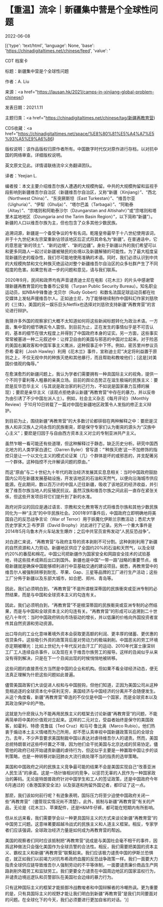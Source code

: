 # 【重温】流伞｜新疆集中营是个全球性问题

2022-06-08

[{'type': 'text/html', 'language': None, 'base': 'https://chinadigitaltimes.net/chinese/feed', 'value': '













CDT 档案卡

标题：新疆集中营是个全球性问题

作者：A. Liu

来源：<a href="https://lausan.hk/2021/camps-in-xinjiang-global-problem-chinese/)

发表日期：2021.1.11

主题归类：<a href="https://chinadigitaltimes.net/chinese/tag/新疆再教育营)

CDS收藏：<a href="https://chinadigitaltimes.net/space/%E8%80%81%E5%A4%A7%E5%93%A5%E9%A6%86)

版权说明：该作品版权归原作者所有。中国数字时代仅对原作进行存档，以对抗中国的网络审查。详细版权说明。





英文原文见此。详情请联络流伞义务翻译团队。

译者：Yeejian L.



编者按：本文主要介绍维吾尔族人遭遇的大规模拘留。中共的大规模拘留和监视手段影响到新疆维吾尔自治区（新疆维吾尔自治区，又称“新疆（Xinjiang）”、“西北（Northwest China）”、“东突厥斯坦（East Turkestan）”、“维吾尔亚（Uighuria）”、“伊犁（Ghulja）”、“塔尔巴盖（Tarbagai）”、“阿勒泰（Altay）”、“宗喀则和阿勒泰沙尔（Dzungarstan and Altishahr）”或“宗喀则和塔里木盆地地区（Dzungaria and the Tarim Basin Region）”，以下简称“新疆”）。新疆的人口以维吾尔族为主，但也包含了众多其他少数民族。

追溯词源，新疆是一个备受争议的专有名词。乾隆皇帝最早于十八世纪使用该词，并于十九世纪末左宗棠重新佔领该地区后正式将其命名为“新疆”。在普通话中，它的意思是“新的领土”、“新的边境”、“新的边疆”。身处于新疆以外的我们希望可以和更多同路人一起讨论新疆被殖民的处境以及新疆解殖的可能性。为了最大程度呈现新疆历史的複杂性，我们尽可能地使用准确的术语。同时，我们必须认识到中共的大规模拘禁和文化种族灭绝运动对整个新疆维吾尔自治区的众多社群产生了不同程度的危害。如果您有进一步的问题和意见，请与我们联系。



2020年9月，民间和政界均有声音谴责迪士尼在电影《花木兰》的片头中感谢管理新疆再教育营的吐鲁番市公安局（Turpan Public Security Bureau）。知名职业运动员，如NBA中锋鲁迪·戈贝尔（Rudy Gobert）和数名法国足球运动员都在社交媒体上发帖声援维吾尔人。正如迪士尼，为了能够继续制作中国科幻作家刘慈欣的《三体》，美国的另一娱乐巨头Netflix也选择对刘慈欣支持新疆“再教育营”的言论进行辩护。

我猜许多外国的观察家们大概不太知道如何将这些新闻标题转化为政治术语。一方面，集中营的细节确实令人震惊。到目前为止，正在发生的事情似乎是不可否认的，基本的细节在很大程度上并得到了中国政府本身的证实。另一方面，这些事实常常被塞进一种二元叙述中：让捍卫自由的美国与邪恶的中国对立起来。对于险恶的美国右翼政客和中国军事主义鹰派，这种叙事正中下怀。例如，密苏里州参议员乔希·霍利（Josh Hawley）利用《花木兰》事件，宣称迪士尼“决定将利益置于原则之上，不仅无视中共的种族灭绝和其他暴行，而且帮助和教唆他们；[这是]对美国价值观的侮辱。”

在愈演愈烈的新疆问题上，我认为学者们需要拥有一种具国际主义的视角，提供一个不同于霍利等人粗暴的亲美立场。目前的舆论态势正在滋生极端的民族主义：要麽是反华恐华主义（与其说是政治家的利己行为，不如说是国家暴力互搏的展现）；要麽是亲华主义（该观点拒绝承认新疆“再教育营”中存在的暴力，并以反帝为由引诱了不少中国左派人士）。例如，社会主义杂志《每月评论》（Monthly Review）于10月10日转载了一篇对中国在新疆地区政策令人发指的修正主义辩护。

到目前为止，围绕新疆“再教育营”的大多数讨论都徘徊在两种解释之中：要麽是汉族人和非汉族人之间永恆的民族衝突，即是保守专家们认为衝突的源头为“汉族中心主义”；要麽是归因于与自由西方资本主义对立的专制亚洲共产主义。

虽然乍眼一看可能还有些道理，但这种解释过于静态，缺乏历史分析。研究中国西北地方的人类学家白道仁（Darren Byler）曾写道：“‘种族灭绝’这一不加修饰的指控只是让一个以文化主义的模式论证某（几）个群体是坏的或邪恶的，并支配著另一个群体。这种指控不允许解读问题的原由。”

而这“原由”与二十世纪九十年代的政治经济发展其实息息相关：当时中国政府鼓励国内公司在新疆发展基础设施，开发该地区的石油和天然气，以便向沿海城市供应能源。在此期间，数以百万计的中国人迁往新疆，吸收了该地区的经济收益，并引发了维吾尔族当地人的反殖民抗议。虽然汉族和维吾尔族之间此前一直存在紧张关係，但这些开发项目将它们提升到了新的水准。

政府对异议的回应是通过语言、宗教和文化教育等方式将维吾尔族和其他少数民族同化为一种“主流”的中华民族社会。2001年911事件后，中国政府立即明确地将美国自己的反恐战争言论（War of Terror）用于妖魔化伊斯兰宗教活动；悉尼大学历史学家大卫·布罗菲（David Brophy）对此进行了记录。另外一个重大事件是2014年5月乌鲁木齐火车站发生爆炸；之后中共官员宣佈发动“人民反恐战争”。

对白道仁来说，“再教育营”与政府主导的资本剥削不可分割。这种剥削利用了新疆的自然资源和人力劳动。新疆地区供应了全国约20%的石油和天然气，以及全球约20%的番茄和棉花。中国公司把新疆作为国家安全和网路安全技术的试验基地，待这些技术成熟后出口到国外。新疆也是中国“一带一路”战略的重要节点，维稳新疆就是确保中国能够顺利进行中亚基础交通的建设项目。据悉，再教育营中的维吾尔人被强制转移到耐克、苹果、Gap、三星等品牌的工厂进行生产活动；这些工厂分佈于新疆以及东部大城市，如合肥、郑州、青岛等。



因此，我们必须明白到，“再教育营”不是所谓根深蒂固的民族衝突或亚洲专制的必然结果，而是与中国和全球资本主义的勾连有关。



因此，我们必须明白到，“再教育营”不是根深蒂固的民族衝突或亚洲专制的必然结果，而是与中国和全球资本主义的勾连有关。“再教育营”的形成可以追溯到二十世纪八十年代：当时中国政府转向市场驱动的增长，并以低廉的价格向外国投资者宣传其自然资源和劳动资源。

出口导向的工业化意味著境外资本会获取更高额的利润、更丰厚的储蓄、更优惠的信贷条件。这些吸引外资的政策背后是对劳动力的极端剥削。中国恶劣的劳工环境亦定期被曝光：比如上世纪九十年代反对血汗工厂的运动、2010年代富士康深圳工厂工人连续自杀事件，以及现在关于维吾尔族劳工的报导。这样的丑闻似乎从来没有得到解决，只是在下一个丑闻出现的时候悄悄地被转移。

这些问题的直接责任方当然是中国的企业和机构。但如果不看全球经济动态，便无法真正理解为什麽这些问题如此普遍。

儘管美国政客们大谈促进人权和与中国脱钩，但他们知道，正因为美国公司从这种竞相追逐的全球资本化中获利无穷，美国经济与中国经济的分离并不会随便发生。从这个角度看，新疆“再教育营”牵连的不仅仅是中国一个国家，而是全球资本以及其政治保护伞的产物。

这就是为什麽我认为不能再用民族主义的框架去讨论新疆“再教育营”的问题，不能再简单将中美的价值观对立起来。这样的二元对立，受益者始终是保守的美国政客，如霍利、特德·克鲁兹（Ted Cruz）和马可·鲁比奥（Marco Rubio）。他们热衷于煽动本土主义情绪而为己所用，却不愿认真审视中国新疆政策背后的全球合力。去年，不少声音要求美国制裁中国以表达对虐待维吾尔人的谴责。然而，美国总统特朗普对这些呼吁置之不理，因为他们会干扰美国与北京达成的贸易协定。儘管他的政府已经开始谴责新疆的虐待行为，但这似乎主要是一种赢取中国让步的谈判策略，也是一种转移对新冠肺炎大流行病处理不当的指责的选举策略。

美国和中国政府之间的民族主义竞争最可能的结果不会是美国实现自己“改善亚洲人民生活”的承诺。这是一场针锋相对的竞争，以惩罚无辜的人民作为一种国家政治的筹码。无论是特朗普政府针对中国学生和工人的签证政策，还是中国政府今年6月通过的《香港国家安全法》以及驱逐和拘留外国记者，都印证了这一点。

那麽，我们该如何前行呢？有迹象表明，国际压力将至少迫使中国政府关闭一些“再教育营”（儘管现实情况尚不清楚）。此外，抵制与新疆“再教育营”有关的产品，无论是《花木兰》、苹果配件，还是H&amp;M牛仔裤，都可能在短期内有所影响。

但从长远来看，我们需要学会以一种更具国际主义的方式来谈论新疆“再教育营”的中国劳工问题。这意味著要超越冷战式的民族主义和人道主义框架。相反，专家学者们应该强调，全球政治经济力量是如何成为再教育营的帮凶。

美国的观察者们同时应该抵制把“再教育营”说成是与美国社会毫不相干的事件，因爲这种做法只会强化美国作为全球员警的合法性。相反，我们需要把美国的资本主义、霸权主义和新疆“再教育营”联繫起来。我们应该极力谴责中国的伊斯兰恐惧症，就正如我们以前竭力对抗布希政府血腥的反恐战争政策一样。我们一面要大力指责全球供应链导致维吾尔人强制劳动的不平等体制，一面要谴责廉价商品生产网路剥削外籍劳工和监狱劳工。我们更要全力谴责在中国周边地区的国家滥权行为，并谴责边境巡逻队和员警部队在美国社会边缘的暴力行为。

只有这种国际主义的框架才能抵御冷战教唆者和中国辩解者的冷嘲热讽。更为重要的是，只有具国际主义的视野才能让我们明白到新疆“再教育营”是我们共同要面对的问题。在全球化下的今天，我们必须要进行更加自省的对话。'}]